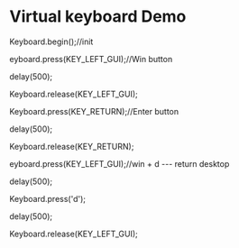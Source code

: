 # Virtual keyboard Demo

Keyboard.begin();//init

eyboard.press(KEY_LEFT_GUI);//Win button

delay(500);

Keyboard.release(KEY_LEFT_GUI);

Keyboard.press(KEY_RETURN);//Enter button

delay(500);
  
Keyboard.release(KEY_RETURN);

eyboard.press(KEY_LEFT_GUI);//win + d --- return desktop

delay(500);

Keyboard.press('d');

delay(500);

Keyboard.release(KEY_LEFT_GUI);
